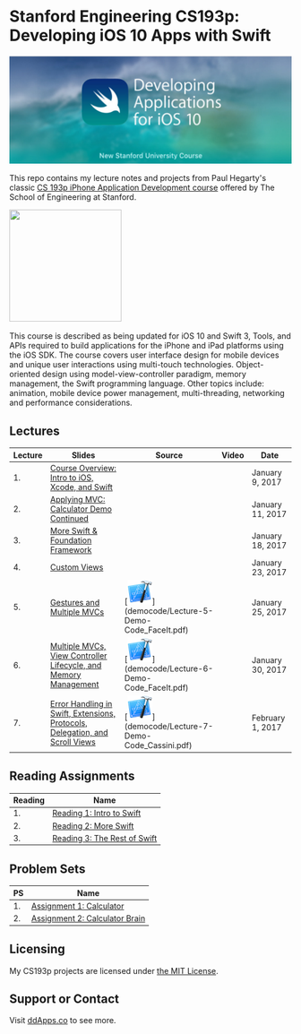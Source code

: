 # Stanford Engineering CS193p: Developing iOS 10 Apps with Swift

![](art/iTunesU.png?raw=true)

This repo contains my lecture notes and projects from Paul Hegarty's classic [CS 193p iPhone Application Development course](http://web.stanford.edu/class/cs193p/cgi-bin/drupal/) offered by The School of Engineering at Stanford.

<img src="https://raw.githubusercontent.com/duliodenis/cs193p-Winter-2017/master/art/cs193p.jpg" width="200px" height="200px" />

This course is described as being updated for iOS 10 and Swift 3, Tools, and APIs required to build applications for the iPhone and iPad platforms using the iOS SDK. The course covers user interface design for mobile devices and unique user interactions using multi-touch technologies. Object-oriented design using model-view-controller paradigm, memory management, the Swift programming language. Other topics include: animation, mobile device power management, multi-threading, networking and performance considerations.

## Lectures
Lecture  | Slides | Source | Video | Date
------------- | ------------- | ------------- | ------------- | -------------
1. | [Course Overview: Intro to iOS, Xcode, and Swift](slides/Lecture-1-Slides.pdf) |  |  | January 9, 2017
2. | [Applying MVC: Calculator Demo Continued](slides/Lecture-2-Slides.pdf) |  |  | January 11, 2017
3. | [More Swift & Foundation Framework](slides/Lecture-3-Slides.pdf) |  |  | January 18, 2017
4. | [Custom Views](slides/Lecture-4-Slides.pdf) |  |  | January 23, 2017
5. | [Gestures and Multiple MVCs](slides/Lecture-5-Slides.pdf) | [![](art/Xcode.png?raw=true)] (democode/Lecture-5-Demo-Code_FaceIt.pdf) |  | January 25, 2017
6. | [Multiple MVCs, View Controller Lifecycle, and Memory Management ](slides/Lecture-6-Slides.pdf) | [![](art/Xcode.png?raw=true)] (democode/Lecture-6-Demo-Code_FaceIt.pdf) |  | January 30, 2017
7. | [Error Handling in Swift, Extensions, Protocols, Delegation, and Scroll Views](slides/Lecture-7-Slides.pdf) | [![](art/Xcode.png?raw=true)] (democode/Lecture-7-Demo-Code_Cassini.pdf) |  | February 1, 2017

## Reading Assignments
Reading  | Name
------------- | -------------
1. | [Reading 1: Intro to Swift](reading/Reading_Assignment_1_Intro_to_Swift.pdf)
2. | [Reading 2: More Swift](reading/Reading_Assignment_2_More_Swift.pdf)
3. | [Reading 3: The Rest of Swift](reading/Reading_Assignment_3_The_Rest_of_Swift.pdf)

## Problem Sets
PS  | Name
------------- | -------------
1. | [Assignment 1: Calculator](problemsets/Programming_Project_1_Calculator.pdf)
2. | [Assignment 2: Calculator Brain](problemsets/Programming_Project_2_Calculator_Brain.pdf)

## Licensing
My CS193p projects are licensed under [the MIT License](LICENSE).

## Support or Contact
Visit [ddApps.co](http://ddapps.co) to see more.
